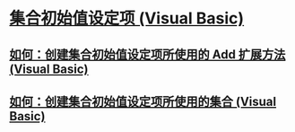 # [集合初始值设定项 (Visual Basic)](index.md)
## [如何：创建集合初始值设定项所使用的 Add 扩展方法 (Visual Basic)](how-to-create-an-add-extension-method-used-by-a-collection-initializer.md)
## [如何：创建集合初始值设定项所使用的集合 (Visual Basic)](how-to-create-a-collection-used-by-a-collection-initializer.md)
